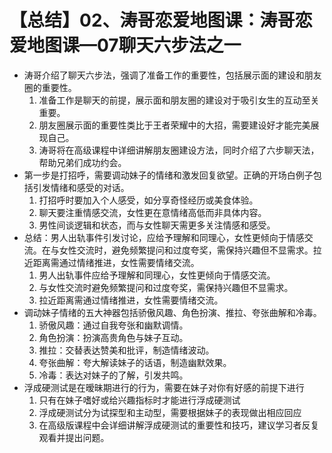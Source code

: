# 【总结】02、涛哥恋爱地图课：涛哥恋爱地图课—07聊天六步法之一

-   涛哥介绍了聊天六步法，强调了准备工作的重要性，包括展示面的建设和朋友圈的重要性。
    1.  准备工作是聊天的前提，展示面和朋友圈的建设对于吸引女生的互动至关重要。
    2.  朋友圈展示面的重要性类比于王者荣耀中的大招，需要建设好才能完美展现自己。
    3.  涛哥将在高级课程中详细讲解朋友圈建设方法，同时介绍了六步聊天法，帮助兄弟们成功约会。
-   第一步是打招呼，需要调动妹子的情绪和激发回复欲望。正确的开场白例子包括引发情绪和感受的对话。
    1.  打招呼时要加入个人感受，如分享奇怪经历或美食体验。
    2.  聊天要注重情感交流，女性更在意情绪高低而非具体内容。
    3.  男性间谈逻辑和状态，而与女性聊天需更多关注情感和感受。
-   总结：男人出轨事件引发讨论，应给予理解和同理心，女性更倾向于情感交流。在与女性交流时，避免频繁提问和过度夸奖，需保持兴趣但不显需求。拉近距离需通过情绪推进，女性需要情绪交流。
    1.  男人出轨事件应给予理解和同理心，女性更倾向于情感交流。
    2.  与女性交流时避免频繁提问和过度夸奖，需保持兴趣但不显需求。
    3.  拉近距离需通过情绪推进，女性需要情绪交流。
-   调动妹子情绪的五大神器包括骄傲风趣、角色扮演、推拉、夸张曲解和冷毒。
    1.  骄傲风趣：通过自我夸张和幽默调情。
    2.  角色扮演：扮演高贵角色与妹子互动。
    3.  推拉：交替表达赞美和批评，制造情绪波动。
    4.  夸张曲解：夸大解读妹子的话语，制造幽默效果。
    5.  冷毒：表达对妹子的了解，引发共鸣。
-   浮成硬测试是在暧昧期进行的行为，需要在妹子对你有好感的前提下进行
    1.  只有在妹子嗜好或给兴趣指标时才能进行浮成硬测试
    2.  浮成硬测试分为试探型和主动型，需要根据妹子的表现做出相应回应
    3.  在高级版课程中会详细讲解浮成硬测试的重要性和技巧，建议学习者反复观看并提出问题。